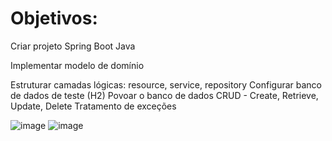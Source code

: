 # Objetivos: 

 Criar projeto Spring Boot Java
 
 Implementar modelo de domínio
 
 Estruturar camadas lógicas: resource, service, repository
 Configurar banco de dados de teste (H2)
 Povoar o banco de dados
 CRUD - Create, Retrieve, Update, Delete
 Tratamento de exceções

![image](https://user-images.githubusercontent.com/84420903/232858087-87f34142-1485-49ca-b181-fbd37f82ccd7.png)
![image](https://user-images.githubusercontent.com/84420903/232858231-6937d3da-7b8e-4282-bec4-182b1dfcc71e.png)
